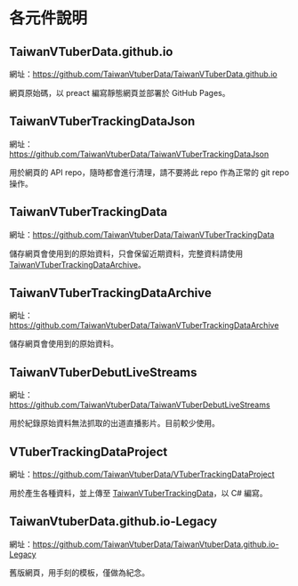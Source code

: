 # 各元件說明

## TaiwanVTuberData.github.io

網址：https://github.com/TaiwanVtuberData/TaiwanVTuberData.github.io

網頁原始碼，以 preact 編寫靜態網頁並部署於 GitHub Pages。

## TaiwanVTuberTrackingDataJson

網址：https://github.com/TaiwanVtuberData/TaiwanVTuberTrackingDataJson

用於網頁的 API repo，隨時都會進行清理，請不要將此 repo 作為正常的 git repo 操作。

## TaiwanVTuberTrackingData

網址：https://github.com/TaiwanVtuberData/TaiwanVTuberTrackingData

儲存網頁會使用到的原始資料，只會保留近期資料，完整資料請使用 [TaiwanVTuberTrackingDataArchive](#taiwanvtubertrackingdataarchive)。

## TaiwanVTuberTrackingDataArchive

網址：https://github.com/TaiwanVtuberData/TaiwanVTuberTrackingDataArchive

儲存網頁會使用到的原始資料。

## TaiwanVTuberDebutLiveStreams

網址：https://github.com/TaiwanVtuberData/TaiwanVTuberDebutLiveStreams

用於紀錄原始資料無法抓取的出道直播影片。目前較少使用。

## VTuberTrackingDataProject

網址：https://github.com/TaiwanVtuberData/VTuberTrackingDataProject

用於產生各種資料，並上傳至 [TaiwanVTuberTrackingData](#taiwanvtubertrackingdata)，以 C# 編寫。

## TaiwanVtuberData.github.io-Legacy

網址：https://github.com/TaiwanVtuberData/TaiwanVtuberData.github.io-Legacy

舊版網頁，用手刻的模板，僅做為紀念。
